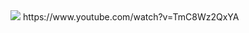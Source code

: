 <img src="https:/img.youtube.com/vi/TmC8Wz2QxYA/maxresdefault.jpg">
https://www.youtube.com/watch?v=TmC8Wz2QxYA
